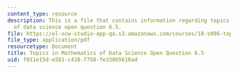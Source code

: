 ```yaml
---
content_type: resource
description: This is a file that contains information regarding topics in mathematics
  of data science open question 6.5.
file: https://ol-ocw-studio-app-qa.s3.amazonaws.com/courses/18-s096-topics-in-mathematics-of-data-science-fall-2015/f011e15de581c4387758fe330b5610ad_MIT18_S096F15_Open6.5.pdf
file_type: application/pdf
resourcetype: Document
title: Topics in Mathematics of Data Science Open Question 6.5
uid: f011e15d-e581-c438-7758-fe330b5610ad
---
```

